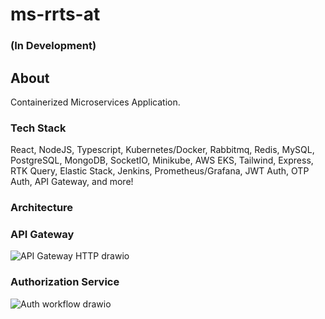 ﻿# ms-rrts-at  
### (In Development)  

## About  
Containerized Microservices Application.  

### Tech Stack  
React, NodeJS, Typescript, Kubernetes/Docker, Rabbitmq, Redis, MySQL, PostgreSQL, MongoDB, SocketIO, Minikube, AWS EKS, Tailwind, Express, RTK Query, Elastic Stack, Jenkins, Prometheus/Grafana, JWT Auth, OTP Auth, API Gateway, and more!  

### Architecture  

### API Gateway  
![API Gateway HTTP drawio](https://github.com/yuangao0317/ms-rrts-at/assets/12887619/954ffb1b-81bd-4a96-a985-b671d2c091f1)  

### Authorization Service  
![Auth workflow drawio](https://github.com/yuangao0317/ms-rrts-at/assets/12887619/5982003a-80a7-4e4b-a14c-26c22c65eb4f)  
